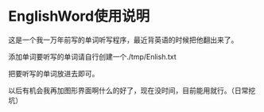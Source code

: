 # EnglishWord使用说明 
这是一个我一万年前写的单词听写程序，最近背英语的时候把他翻出来了。

添加单词要听写的单词请自行创建一个./tmp/Enlish.txt

把要听写的单词放进去即可。

以后有机会我再加图形界面啊什么的好了，现在没时间，目前能用就行。（日常挖坑）
